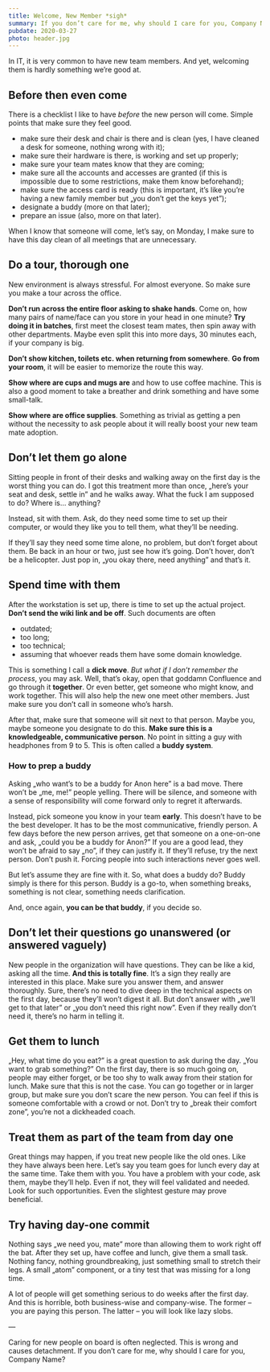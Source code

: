 ```yaml
---
title: Welcome, New Member *sigh*
summary: If you don’t care for me, why should I care for you, Company Name?
pubdate: 2020-03-27
photo: header.jpg
---
```


In IT, it is very common to have new team members. And yet, welcoming them is hardly something we’re good at.

## Before then even come

There is a checklist I like to have _before_ the new person will come. Simple points that make sure they feel good.

- make sure their desk and chair is there and is clean (yes, I have cleaned a desk for someone, nothing wrong with it);
- make sure their hardware is there, is working and set up properly;
- make sure your team mates know that they are coming;
- make sure all the accounts and accesses are granted (if this is impossible due to some restrictions, make them know beforehand);
- make sure the access card is ready (this is important, it’s like you’re having a new family member but „you don’t get the keys yet”);
- designate a buddy (more on that later);
- prepare an issue (also, more on that later).

When I know that someone will come, let’s say, on Monday, I make sure to have this day clean of all meetings that are unnecessary. 

## Do a tour, thorough one

New environment is always stressful. For almost everyone. So make sure you make a tour across the office. 

**Don’t run across the entire floor asking to shake hands**. Come on, how many pairs of name/face can you store in your head in one minute? **Try doing it in batches**, first meet the closest team mates, then spin away with other departments. Maybe even split this into more days, 30 minutes each, if your company is big.

**Don’t show kitchen, toilets etc. when returning from somewhere**. **Go from your room**, it will be easier to memorize the route this way.

**Show where are cups and mugs are** and how to use coffee machine. This is also a good moment to take a breather and drink something and have some small-talk.

**Show where are office supplies**. Something as trivial as getting a pen without the necessity to ask people about it will really boost your new team mate adoption.

## Don’t let them go alone

Sitting people in front of their desks and walking away on the first day is the worst thing you can do. I got this treatment more than once, „here’s your seat and desk, settle in” and he walks away. What the fuck I am supposed to do? Where is… anything?

Instead, sit with them. Ask, do they need some time to set up their computer, or would they like you to tell them, what they’ll be needing.

If they’ll say they need some time alone, no problem, but don’t forget about them. Be back in an hour or two, just see how it’s going. Don’t hover, don’t be a helicopter. Just pop in, „you okay there, need anything” and that’s it.

## Spend time with them

After the workstation is set up, there is time to set up the actual project. **Don’t send the wiki link and be off**. Such documents are often

- outdated;
- too long;
- too technical;
- assuming that whoever reads them have some domain knowledge.

This is something I call a **dick move**. _But what if I don’t remember the process_, you may ask. Well, that’s okay, open that goddamn Confluence and go through it **together**. Or even better, get someone who might know, and work together. This will also help the new one meet other members. Just make sure you don’t call in someone who’s harsh.

After that, make sure that someone will sit next to that person. Maybe you, maybe someone you designate to do this. **Make sure this is a knowledgeable, communicative person**. No point in sitting a guy with headphones from 9 to 5. This is often called a **buddy system**.

### How to prep a buddy

Asking „who want’s to be a buddy for Anon here” is a bad move. There won’t be „me, me!” people yelling. There will be silence, and someone with a sense of responsibility will come forward only to regret it afterwards.

Instead, pick someone you know in your team **early**. This doesn’t have to be the best developer. It has to be the most communicative, friendly person. A few days before the new person arrives, get that someone on a one-on-one and ask, „could you be a buddy for Anon?” If you are a good lead, they won’t be afraid to say „no”, if they can justify it. If they’ll refuse, try the next person. Don’t push it. Forcing people into such interactions never goes well.

But let’s assume they are fine with it. So, what does a buddy do? Buddy simply is there for this person. Buddy is a go-to, when something breaks, something is not clear, something needs clarification. 

And, once again, **you can be that buddy**, if you decide so.

## Don’t let their questions go unanswered (or answered vaguely)

New people in the organization will have questions. They can be like a kid, asking all the time. **And this is totally fine**. It’s a sign they really are interested in this place. Make sure you answer them, and answer thoroughly. Sure, there’s no need to  dive deep in the technical aspects on the first day, because they’ll won’t digest it all. But don’t answer with „we’ll get to that later” or „you don’t need this right now”. Even if they really don’t need it, there’s no harm in telling it.

## Get them to lunch

„Hey, what time do you eat?” is a great question to ask during the day. „You want to grab something?” On the first day, there is so much going on, people may either forget, or be too shy to walk away from their station for lunch. Make sure that this is not the case. You can go together or in larger group, but make sure you don’t scare the new person. You can feel if this is someone comfortable with a crowd or not. Don’t try to „break their comfort zone”, you’re not a dickheaded coach. 

## Treat them as part of the team from day one

Great things may happen, if you treat new people like the old ones. Like they have always been here. Let’s say you team goes for lunch every day at the same time. Take them with you. You have a problem with your code, ask them, maybe they’ll help. Even if not, they will feel validated and needed. Look for such opportunities. Even the slightest gesture may prove beneficial.

## Try having day-one commit

Nothing says „we need you, mate” more than allowing them to work right off the bat. After they set up, have coffee and lunch, give them a small task. Nothing fancy, nothing groundbreaking, just something small to stretch their legs. A small „atom” component, or a tiny test that was missing for a long time.

A lot of people will get something serious to do weeks after the first day. And this is horrible, both business-wise and company-wise. The former – you are paying this person. The latter – you will look like lazy slobs. 

—

Caring for new people on board is often neglected. This is wrong and causes detachment. If you don’t care for me, why should I care for you, Company Name?